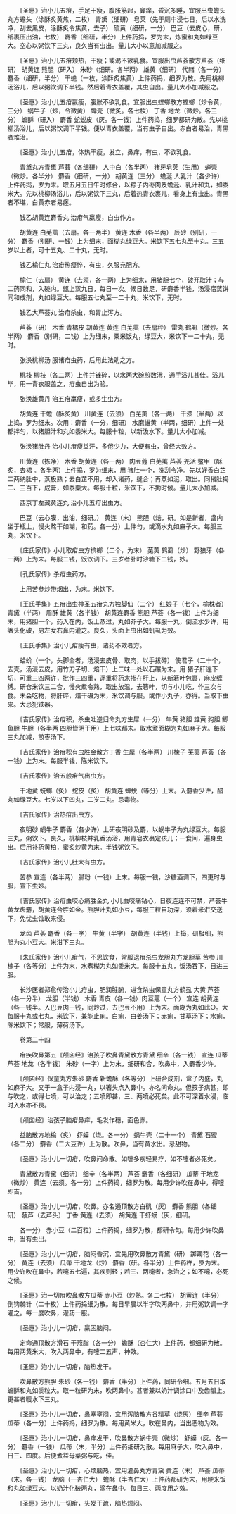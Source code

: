 <!-- { "loadSidebar": true } -->
　　《圣惠》治小儿五疳，手足干瘦，腹胀筋起，鼻痒，昏沉多睡，宜服出虫蟾头丸方蟾头（涂酥炙黄焦，二枚） 青黛（细研） 皂荚（先于厕中浸七日，后以水洗净，刮去黑皮，涂酥炙令焦黄，去子） 硫黄（细研，一分） 巴豆（去皮心，研，纸裹压出油，七枚） 麝香（细研，半分）上件药捣，罗为末，炼蜜和丸如绿豆大。空心以粥饮下三丸，良久当有虫出。量儿大小以意加减服之。

　　《圣惠》治小儿五疳颊热，干瘦；或渴不欲乳食。宜服出虫芦荟散方芦荟（细研） 胡黄连 熊胆（研入） 朱砂（细研。各半两） 雄黄（细研） 代赭（各一分） 麝香（细研，半分） 干蟾（一枚，涂酥炙焦黄）上件药捣，细罗为散。先用桃柳汤浴儿，后以粥饮调下半钱。然后着青衣盖覆，其虫自出。量儿大小加减服之。

　　《圣惠》治小儿五疳羸瘦，腹胀不欲乳食。宜服出虫螳螂散方螳螂（炒令黄，三分） 蜗牛子（炒，令微黄） 蝉壳（微炙。各七枚） 丁香 地龙（微炒。各三分） 蟾酥（研入） 麝香 蛇蜕皮（灰。各一钱）上件药捣，细罗都研为散。先以桃柳汤浴儿，后以粥饮调下半钱。便以青衣盖覆，当有虫子自出。赤白者易治，青黑者难治。

　　《圣惠》治小儿五疳，体热干瘦，发立，鼻痒，有虫，不欲乳食。

　　青黛丸方青黛 芦荟（各细研） 人中白（各半两） 猪牙皂荚（生用） 蝉壳（微炒。各半分） 麝香（细研，一分） 胡黄连（三分） 蟾涎 人乳汁（各少许）上件药捣，罗为末。取五月五日午时修合，以粽子内枣肉及蟾涎、乳汁和丸，如黍米大。先以桃柳汤浴儿，后以粥饮下三丸，后着热青衣裹儿，看身上有虫出。青黑者不堪，白黄赤者易瘥。

　　钱乙胡黄连麝香丸 治疳气羸瘦，白虫作方。

　　胡黄连 白芜荑（去扇。各一两半） 黄连 木香（各半两） 辰砂（别研，一分） 麝香（别研、一钱）上为细末，面糊丸绿豆大。米饮下五七丸至十丸。三五岁以上者，可十五丸、二十丸，无时。

　　钱乙榆仁丸 治疳热瘦悴，有虫，久服充肥方。

　　榆仁（去扇） 黄连（去须，各一两）上为细末，用猪胆七个，破开取汁；与二药同和，入碗内。甑上蒸九日，每日一次。候日数足，研麝香半钱，汤浸宿蒸饼同和成剂，丸如绿豆大。每服五七丸至一二十丸，米饮下，无时。

　　钱乙大芦荟丸 治疳杀虫，和胃止泻方。

　　芦荟（研） 木香 青橘皮 胡黄连 黄连 白芜荑（去扇秤） 雷丸 鹤虱（微炒。各半两） 麝香（别研，二钱）上为细末，粟米饭丸，绿豆大，米饮下一二十丸，无时。

　　张涣桃柳汤 服诸疳虫药，后用此法助之方。

　　桃枝 柳枝（各二两）上件并锉碎，以水两大碗煎数沸，通手浴儿甚佳。浴儿毕，用一青衣服盖之，疳虫自出为验。

　　张涣雄黄丹 治五疳羸瘦，或多生虫方。

　　胡黄连 干蟾（酥炙黄） 川黄连（去须） 白芜荑（各一两） 干漆（半两）以上捣，罗为细末。次用：麝香（一分，细研） 水磨雄黄（半两，细研）上件一处都拌匀，以猪胆汁和丸如黍米大。每服十粒，以新汲水下。量儿大小加减。

　　张涣猪肚丹 治小儿疳瘦益汗，多倦少力，大便有虫，曾经大效方。

　　川黄连（拣净） 木香 胡黄连（各一两） 肉豆蔻 白芜荑 芦荟 羌活 鳖甲（酥炙，去裙 。各半两）上件捣，罗为细末，用 猪肚一个，洗刮令净。先以好香白芷二两纳肚中，蒸极熟；去白芷不用，却入诸药，缝合；再蒸如泥，取出。同猪肚捣二、三百下，成膏，如黍粟大。每服十粒，米饮下，不拘时候。量儿大小加减。

　　西京丁左藏黄连丸 治小儿五疳出虫方。

　　巴豆（去心膜，出油，细研。） 黄连（末） 熊胆（焙，研。如是新者，盏内坐于瓶上，慢火熬干如糊，和药。各一分）上件匀，或滴水丸如麻子大。每服三丸，米饮下。

　　《庄氏家传》小儿取疳虫方槟榔（二个，为末） 芜荑 鹤虱（炒） 野狼牙（各一两）上为末。每服二钱，饭饮调下。三岁者卧时沙糖下二钱，妙。

　　《孔氏家传》杀疳虫药方。

　　上用苦参炒带烟出，为末。米饮下。

　　《王氏手集》五疳出虫神圣五疳丸方独脚仙（二个） 红娘子（七个，榆株者） 青黛（半两） 眉酥 雄黄（各半钱） 胡黄连麝香 熊胆 芦荟（各一钱）上件为细末，用猪胆一个，药入在内，饭上蒸过，丸如芥子大。每服一丸，倒流水少许，用箸头化破，男左女右鼻内灌之。良久，头面上虫出如虮虱为效。

　　《王氏手集》治小儿疳瘦有虫，诸药不效者方。

　　蛤蚧（一个，头脚全者，汤浸去皮骨、取肉，以手拔碎） 使君子（二十个，去壳，汤浸去皮，用竹刀子切、焙干）上二味一处以石碾为末。用 猪子肝连下切，可重三四两许，批作三四重，逐重将药末掺在肝上，以新箬叶包裹，麻皮缠缚。研仓米饮三二合，慢火煮令熟，取出放温，去箬叶，切与小儿吃，作三次与食。未会吃物，将肝碎，焙干碾为末，米饮调与服。或作小丸子，亦得。当取下虫来。大忌犯铁器。

　　《吉氏家传》治疳积，杀虫吐逆归命丸方生犀（一分） 牛黄 猪胆 雄黄 狗胆 鲫鱼胆 牛胆（各半两 四胆皆阴干用）上七味都末。取水煮面糊为丸如麻子大。每服三丸加减，煎枣汤下。

　　《吉氏家传》治疳积有虫胜金散方丁香 生犀（各半两） 川楝子 芜荑 芦荟（各一钱）上为末。每服半钱，陈米饮下。

　　《吉氏家传》治五般疳气出虫方。

　　干地黄 蜣螂（炙） 蛇皮（炙） 胡黄连 蝉蜕（等分）上末。入麝香少许，醋丸如绿豆大。七岁以下四丸，二岁二丸。忌毒物。

　　《吉氏家传》治热疳出虫方。

　　夜明砂 蜗牛子 麝香（各少许）上研夜明砂及麝，以蜗牛子为丸绿豆大。每服三丸，粥饮下。良久，桃柳枝并乳香汤浴，用青皂衣裹定孩儿；一食间，遍身虫出。后用补药黄柏，蜜炙炒黄为末。半钱粥饮下。

　　《吉氏家传》治小儿肚大有虫方。

　　苦参 宣连（各半两） 腻粉（一钱）上末。每服一钱，沙糖酒调下，四更时与服，宣下虫妙。

　　《吉氏家传》治疳虫咬心痛胜金丸 小儿虫咬痛钻心，日夜连连不可禁，芦荟牛黄龙齿麝，胡黄连合胜如金。熊胆汁丸如小豆，每服三粒自功深，须着米泔交送下，免忧虫蚀敢来侵。

　　龙齿 芦荟 麝香（各一字） 牛黄（半字） 胡黄连（半钱）上捣，研极细，熊胆为丸小豆大。米泔下三丸。

　　《朱氏家传》治小儿疳气，不思饮食，常服退疳杀虫龙胆丸方龙胆草 苦参 川楝子（各等分）上件为末，水煮糊为丸如黍米大。每服十五丸，饭汤吞下，日进三服。

　　长沙医者郑愈传治小儿疳虫，肥润脏腑，进食杀虫保童丸方鹤虱 大黄 芦荟（各一分半） 龙胆（半钱） 木香 青皮（各一钱）肉豆蔻（一个） 宣连 胡黄连（各一钱半。入巴豆肉一钱，同炒过，去巴豆不用）上为末。面糊为丸如此○。大每服十丸或七丸，米饮下，兼能止痢。白痢，白姜汤下；赤痢，甘草汤下；水痢，陈米饮下；常服，薄荷汤下。

　　卷第二十四

　　疳疾吹鼻第五《颅囟经》治孩子吹鼻青黛散方青黛 细辛（各一钱） 宣连 瓜蒂 芦荟 地龙（各半钱） 朱砂（一字）上为末，细研和合，吹鼻中，入麝香少许。

　　《颅囟经》保童丸方朱砂 麝香 新蟾酥（各等分）上研合成剂，盒子内盛，丸如麻子大。又于一盒子内浸一丸，以箸头点入鼻中。亦名问命丸。但孩子病甚，即与吹之，或得七喷，可以治之；五喷即甚，三、两喷必死矣。此不可深着水浸，临时入水亦不畏。

　　《颅囟经》治孩子脑疳鼻痒，毛发作穗，面色赤。

　　益脑散方地榆（炙） 虾蟆（烧。各一分） 蜗牛壳（二十一个） 青黛 石蜜（各二分） 麝香（二大豆许）上为散。吹鼻，当有黄水出。忌甜物。

　　《圣惠》治小儿一切疳，吹鼻问命散。如嚏多疾轻易疗，如不嚏者必死矣。

　　青黛散方青黛（细研） 细辛（各半两） 芦荟 麝香（各细研） 瓜蒂 干地龙（微炒） 黄连（去须。各一分）上件药捣，细罗为散。每用少许吹在鼻中，得嚏即吉。

　　《圣惠》治小儿一切疳，吹鼻。亦名通顶散方白矾（灰） 麝香 熊胆（各细研） 藜芦（去芦头） 丁香 黄连（去须） 胡黄连 干虾蟆（灰，细研。

　　各一分） 赤小豆（二百粒）上件药捣，细罗为散，都研令匀。每用少许吹鼻中，当有虫出。

　　《圣惠》治小儿一切疳，脑闷昏沉，宜先用吹鼻散方青黛（研） 踯躅花（各一分） 黄连（去须） 瓜蒂 干地龙（炒） 麝香（研。各半分）上件药杵，罗为末。用少许吹在鼻中，若嚏五七遍，其疾则轻；若三、两嚏者，急治之；如不嚏，必死之候。

　　《圣惠》治一切疳吹鼻散方瓜蒂 赤小豆（炒熟。各二七枚） 胡黄连（半分） 倒钩棘针（二十枚）上件药捣细为散。每日早晨以半字吹两鼻中，并用粥饮调一字灌之。每一度吹鼻，灌药一服。

　　《圣惠》治小儿一切疳，羸困脑闷。

　　定命通顶散方滑石 干燕脂（各一分） 蟾酥（杏仁大）上件药，都细研为散。每用两黄米大，吹入两鼻中，有嚏二五声，神效。

　　《圣惠》治小儿一切疳，脑热发干。

　　吹鼻散方熊胆 朱砂（各一钱） 麝香（半分）上件药，同研令细。五月五日取蟾酥和丸如黍粒大。取一粒研为末，吹两鼻中。甚者兼以奶汁调涂口中及齿龈上。更甚者暖水下三丸。

　　《圣惠》治小儿一切疳，鼻塞壅闷，宜用泻脑散方谷精草（烧灰） 细辛 芦荟 瓜蒂（各一分）上件药捣，细罗为散。每用黄米大，吹在鼻内，当出恶物为效。

　　《圣惠》治小儿一切疳，鼻痒发干，吹鼻散方蜗牛壳（微炒） 虾蟆（灰。各一分） 麝香（一钱） 瓜蒂（末，半分）上件药细研为散。每用麻子大，吹入鼻中，日三、四度。后便煮益母菜粥与吃，佳。

　　《圣惠》治小儿一切疳，心烦脑热，宜用灌鼻丸方青黛 黄连（末） 芦荟 瓜蒂（末。各一钱） 龙脑（一杏仁大） 蟾酥（半杏仁大）上件药都研为末，用粳米饭和丸如绿豆大。以奶汁化破两丸，滴在鼻中。每日三、两度用之效。

　　《圣惠》治小儿一切疳，头发干疏，脑热烦闷。

